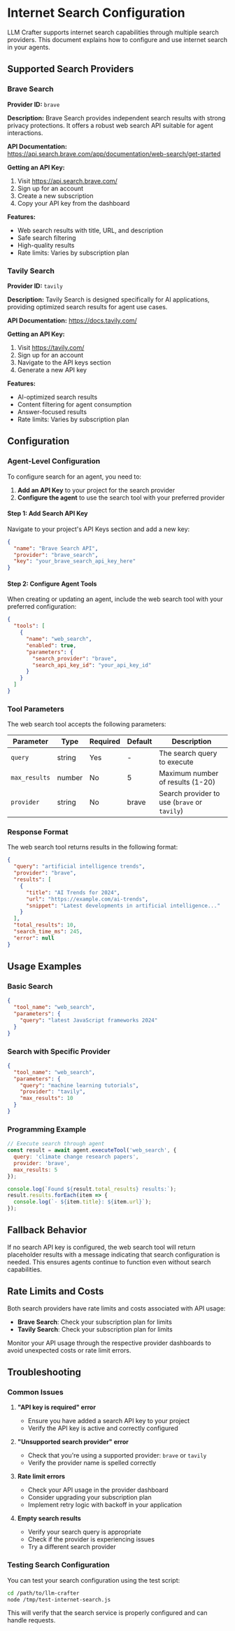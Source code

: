 # Internet Search Configuration

LLM Crafter supports internet search capabilities through multiple search providers. This document explains how to configure and use internet search in your agents.

## Supported Search Providers

### Brave Search

**Provider ID:** `brave`

**Description:** Brave Search provides independent search results with strong privacy protections. It offers a robust web search API suitable for agent interactions.

**API Documentation:** https://api.search.brave.com/app/documentation/web-search/get-started

**Getting an API Key:**
1. Visit https://api.search.brave.com/
2. Sign up for an account
3. Create a new subscription
4. Copy your API key from the dashboard

**Features:**
- Web search results with title, URL, and description
- Safe search filtering
- High-quality results
- Rate limits: Varies by subscription plan

### Tavily Search

**Provider ID:** `tavily`

**Description:** Tavily Search is designed specifically for AI applications, providing optimized search results for agent use cases.

**API Documentation:** https://docs.tavily.com/

**Getting an API Key:**
1. Visit https://tavily.com/
2. Sign up for an account
3. Navigate to the API keys section
4. Generate a new API key

**Features:**
- AI-optimized search results
- Content filtering for agent consumption
- Answer-focused results
- Rate limits: Varies by subscription plan

## Configuration

### Agent-Level Configuration

To configure search for an agent, you need to:

1. **Add an API Key** to your project for the search provider
2. **Configure the agent** to use the search tool with your preferred provider

#### Step 1: Add Search API Key

Navigate to your project's API Keys section and add a new key:

```json
{
  "name": "Brave Search API",
  "provider": "brave_search",
  "key": "your_brave_search_api_key_here"
}
```

#### Step 2: Configure Agent Tools

When creating or updating an agent, include the web search tool with your preferred configuration:

```json
{
  "tools": [
    {
      "name": "web_search",
      "enabled": true,
      "parameters": {
        "search_provider": "brave",
        "search_api_key_id": "your_api_key_id"
      }
    }
  ]
}
```

### Tool Parameters

The web search tool accepts the following parameters:

| Parameter | Type | Required | Default | Description |
|-----------|------|----------|---------|-------------|
| `query` | string | Yes | - | The search query to execute |
| `max_results` | number | No | 5 | Maximum number of results (1-20) |
| `provider` | string | No | brave | Search provider to use (`brave` or `tavily`) |

### Response Format

The web search tool returns results in the following format:

```json
{
  "query": "artificial intelligence trends",
  "provider": "brave",
  "results": [
    {
      "title": "AI Trends for 2024",
      "url": "https://example.com/ai-trends",
      "snippet": "Latest developments in artificial intelligence..."
    }
  ],
  "total_results": 10,
  "search_time_ms": 245,
  "error": null
}
```

## Usage Examples

### Basic Search

```json
{
  "tool_name": "web_search",
  "parameters": {
    "query": "latest JavaScript frameworks 2024"
  }
}
```

### Search with Specific Provider

```json
{
  "tool_name": "web_search",
  "parameters": {
    "query": "machine learning tutorials",
    "provider": "tavily",
    "max_results": 10
  }
}
```

### Programming Example

```javascript
// Execute search through agent
const result = await agent.executeTool('web_search', {
  query: 'climate change research papers',
  provider: 'brave',
  max_results: 5
});

console.log(`Found ${result.total_results} results:`);
result.results.forEach(item => {
  console.log(`- ${item.title}: ${item.url}`);
});
```

## Fallback Behavior

If no search API key is configured, the web search tool will return placeholder results with a message indicating that search configuration is needed. This ensures agents continue to function even without search capabilities.

## Rate Limits and Costs

Both search providers have rate limits and costs associated with API usage:

- **Brave Search**: Check your subscription plan for limits
- **Tavily Search**: Check your subscription plan for limits

Monitor your API usage through the respective provider dashboards to avoid unexpected costs or rate limit errors.

## Troubleshooting

### Common Issues

1. **"API key is required" error**
   - Ensure you have added a search API key to your project
   - Verify the API key is active and correctly configured

2. **"Unsupported search provider" error**
   - Check that you're using a supported provider: `brave` or `tavily`
   - Verify the provider name is spelled correctly

3. **Rate limit errors**
   - Check your API usage in the provider dashboard
   - Consider upgrading your subscription plan
   - Implement retry logic with backoff in your application

4. **Empty search results**
   - Verify your search query is appropriate
   - Check if the provider is experiencing issues
   - Try a different search provider

### Testing Search Configuration

You can test your search configuration using the test script:

```bash
cd /path/to/llm-crafter
node /tmp/test-internet-search.js
```

This will verify that the search service is properly configured and can handle requests.